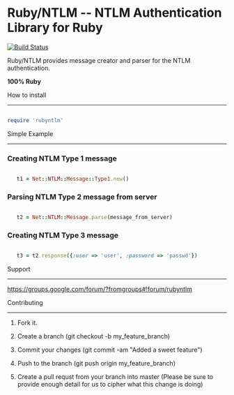 # Ruby/NTLM -- NTLM Authentication Library for Ruby

[![Build Status](https://travis-ci.org/WinRb/rubyntlm.png)](https://travis-ci.org/WinRb/rubyntlm)

Ruby/NTLM provides message creator and parser for the NTLM authentication. 

__100% Ruby__

How to install
--------------

```ruby
require 'rubyntlm'
```

Simple Example
--------------

### Creating NTLM Type 1 message

```ruby
   t1 = Net::NTLM::Message::Type1.new()
```

### Parsing NTLM Type 2 message from server

```ruby
   t2 = Net::NTLM::Message.parse(message_from_server)
```

### Creating NTLM Type 3 message

```ruby
   t3 = t2.response({:user => 'user', :password => 'passwd'})
```

Support
-------

https://groups.google.com/forum/?fromgroups#!forum/rubyntlm

Contributing
------------
1. Fork it.
2. Create a branch (git checkout -b my_feature_branch)
3. Commit your changes (git commit -am "Added a sweet feature")
4. Push to the branch (git push origin my_feature_branch)
5. Create a pull requst from your branch into master (Please be sure to provide enough detail for us to cipher what this change is doing)
